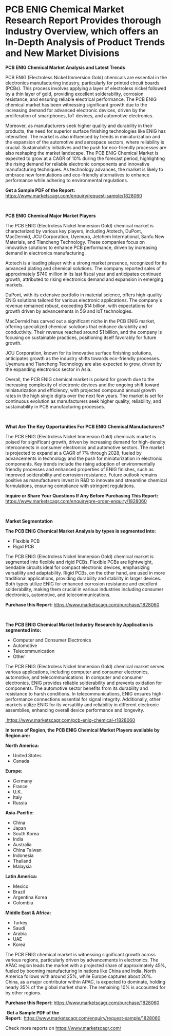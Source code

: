 <p><h1>PCB ENIG Chemical Market Research Report Provides thorough Industry Overview, which offers an In-Depth Analysis of Product Trends and New Market Divisions</h1></p><p><strong>PCB ENIG Chemical Market Analysis and Latest Trends</strong></p>
<p><p>PCB ENIG (Electroless Nickel Immersion Gold) chemicals are essential in the electronics manufacturing industry, particularly for printed circuit boards (PCBs). This process involves applying a layer of electroless nickel followed by a thin layer of gold, providing excellent solderability, corrosion resistance, and ensuring reliable electrical performance. The PCB ENIG chemical market has been witnessing significant growth due to the increasing demand for advanced electronic devices, driven by the proliferation of smartphones, IoT devices, and automotive electronics. </p><p>Moreover, as manufacturers seek higher quality and durability in their products, the need for superior surface finishing technologies like ENIG has intensified. The market is also influenced by trends in miniaturization and the expansion of the automotive and aerospace sectors, where reliability is crucial. Sustainability initiatives and the push for eco-friendly processes are also reshaping the market landscape. The PCB ENIG Chemical Market is expected to grow at a CAGR of 10% during the forecast period, highlighting the rising demand for reliable electronic components and innovative manufacturing techniques. As technology advances, the market is likely to embrace new formulations and eco-friendly alternatives to enhance performance while adhering to environmental regulations.</p></p>
<p><strong>Get a Sample PDF of the Report:&nbsp;</strong> <a href="https://www.marketscagr.com/enquiry/request-sample/1828060?utm_campaign=2215&utm_medium=2&utm_source=Github&utm_content=ia&utm_term=03022025&utm_id=pcb-enig-chemical">https://www.marketscagr.com/enquiry/request-sample/1828060</a></p>
<p>&nbsp;</p>
<p><strong>PCB ENIG Chemical Major Market Players</strong></p>
<p><p>The PCB ENIG (Electroless Nickel Immersion Gold) chemical market is characterized by various key players, including Atotech, DuPont, MacDermid, JCU Corporation, Uyemura, Jetchem International, Sanfu New Materials, and Tiancheng Technology. These companies focus on innovative solutions to enhance PCB performance, driven by increasing demand in electronics manufacturing.</p><p>Atotech is a leading player with a strong market presence, recognized for its advanced plating and chemical solutions. The company reported sales of approximately $740 million in its last fiscal year and anticipates continued growth, attributed to rising electronics demand and expansion in emerging markets.</p><p>DuPont, with its extensive portfolio in material science, offers high-quality ENIG solutions tailored for various electronic applications. The company's revenue remained robust, exceeding $14 billion, with expectations for growth driven by advancements in 5G and IoT technologies.</p><p>MacDermid has carved out a significant niche in the PCB ENIG market, offering specialized chemical solutions that enhance durability and conductivity. Their revenue reached around $1 billion, and the company is focusing on sustainable practices, positioning itself favorably for future growth.</p><p>JCU Corporation, known for its innovative surface finishing solutions, anticipates growth as the industry shifts towards eco-friendly processes. Uyemura and Tiancheng Technology are also expected to grow, driven by the expanding electronics sector in Asia.</p><p>Overall, the PCB ENIG chemical market is poised for growth due to the increasing complexity of electronic devices and the ongoing shift toward miniaturization and efficiency, with projected compound annual growth rates in the high single digits over the next few years. The market is set for continuous evolution as manufacturers seek higher quality, reliability, and sustainability in PCB manufacturing processes.</p></p>
<p>&nbsp;</p>
<p><strong>What Are The Key Opportunities For PCB ENIG Chemical Manufacturers?</strong></p>
<p><p>The PCB ENIG (Electroless Nickel Immersion Gold) chemicals market is poised for significant growth, driven by increasing demand for high-density interconnects in consumer electronics and automotive sectors. The market is projected to expand at a CAGR of 7% through 2028, fueled by advancements in technology and the push for miniaturization in electronic components. Key trends include the rising adoption of environmentally friendly processes and enhanced properties of ENIG finishes, such as improved solderability and corrosion resistance. Future outlook remains positive as manufacturers invest in R&D to innovate and streamline chemical formulations, ensuring compliance with stringent regulations.</p></p>
<p><strong>Inquire or Share Your Questions If Any Before Purchasing This Report:</strong> <a href="https://www.marketscagr.com/enquiry/pre-order-enquiry/1828060?utm_campaign=2215&utm_medium=2&utm_source=Github&utm_content=ia&utm_term=03022025&utm_id=pcb-enig-chemical">https://www.marketscagr.com/enquiry/pre-order-enquiry/1828060</a></p>
<p>&nbsp;</p>
<p><strong>Market Segmentation</strong></p>
<p><strong>The PCB ENIG Chemical Market Analysis by types is segmented into:</strong></p>
<p><ul><li>Flexible PCB</li><li>Rigid PCB</li></ul></p>
<p><p>The PCB ENIG (Electroless Nickel Immersion Gold) chemical market is segmented into flexible and rigid PCBs. Flexible PCBs are lightweight, bendable circuits ideal for compact electronic devices, emphasizing versatility and adaptability. Rigid PCBs, on the other hand, are used in more traditional applications, providing durability and stability in larger devices. Both types utilize ENIG for enhanced corrosion resistance and excellent solderability, making them crucial in various industries including consumer electronics, automotive, and telecommunications.</p></p>
<p><strong>Purchase this Report:&nbsp;</strong><a href="https://www.marketscagr.com/purchase/1828060?utm_campaign=2215&utm_medium=2&utm_source=Github&utm_content=ia&utm_term=03022025&utm_id=pcb-enig-chemical">https://www.marketscagr.com/purchase/1828060</a></p>
<p>&nbsp;</p>
<p><strong>The PCB ENIG Chemical Market Industry Research by Application is segmented into:</strong></p>
<p><ul><li>Computer and Consumer Electronics</li><li>Automotive</li><li>Telecommunication</li><li>Other</li></ul></p>
<p><p>The PCB ENIG (Electroless Nickel Immersion Gold) chemical market serves various applications, including computer and consumer electronics, automotive, and telecommunications. In computer and consumer electronics, ENIG provides reliable solderability and prevents oxidation for components. The automotive sector benefits from its durability and resistance to harsh conditions. In telecommunications, ENIG ensures high-performance connections essential for signal integrity. Additionally, other markets utilize ENIG for its versatility and reliability in different electronic assemblies, enhancing overall device performance and longevity.</p></p>
<p><a href="https://www.marketscagr.com/pcb-enig-chemical-r1828060?utm_campaign=2215&utm_medium=2&utm_source=Github&utm_content=ia&utm_term=03022025&utm_id=pcb-enig-chemical">&nbsp;https://www.marketscagr.com/pcb-enig-chemical-r1828060</a></p>
<p><strong>In terms of Region, the PCB ENIG Chemical Market Players available by Region are:</strong></p>
<p>
    <p> <strong> North America: </strong>
        <ul>
            <li>United States</li>
            <li>Canada</li>
        </ul>
        </p> 
    <p> <strong> Europe: </strong>
        <ul>
            <li>Germany</li>
            <li>France</li>
            <li>U.K.</li>
            <li>Italy</li>
            <li>Russia</li>
        </ul>
        </p> 
    <p> <strong> Asia-Pacific: </strong>
        <ul>
            <li>China</li>
            <li>Japan</li>
            <li>South Korea</li>
            <li>India</li>
            <li>Australia</li>
            <li>China Taiwan</li>
            <li>Indonesia</li>
            <li>Thailand</li>
            <li>Malaysia</li>
        </ul>
        </p> 
    <p> <strong> Latin America: </strong>
        <ul>
            <li>Mexico</li>
            <li>Brazil</li>
            <li>Argentina Korea</li>
            <li>Colombia</li>
        </ul>
        </p> 
    <p> <strong> Middle East & Africa: </strong>
        <ul>
            <li>Turkey</li>
            <li>Saudi</li>
            <li>Arabia</li>
            <li>UAE</li>
            <li>Korea</li>
        </ul>
    </p>
    </p>
<p><p>The PCB ENIG chemical market is witnessing significant growth across various regions, particularly driven by advancements in electronics. The APAC region leads the market with a projected share of approximately 45%, fueled by booming manufacturing in nations like China and India. North America follows with around 25%, while Europe captures about 20%. China, as a major contributor within APAC, is expected to dominate, holding nearly 35% of the global market share. The remaining 10% is accounted for by other regions.</p></p>
<p><strong>Purchase this Report: </strong><a href="https://www.marketscagr.com/purchase/1828060?utm_campaign=2215&utm_medium=2&utm_source=Github&utm_content=ia&utm_term=03022025&utm_id=pcb-enig-chemical">https://www.marketscagr.com/purchase/1828060</a></p>
<p>&nbsp;<strong>Get a Sample PDF of the Report:&nbsp;&nbsp;</strong><a href="https://www.marketscagr.com/enquiry/request-sample/1828060?utm_campaign=2215&utm_medium=2&utm_source=Github&utm_content=ia&utm_term=03022025&utm_id=pcb-enig-chemical">https://www.marketscagr.com/enquiry/request-sample/1828060</a></p>
<p><strong></strong></p>
<p>Check more reports on <a href="https://www.marketscagr.com/?utm_campaign=2215&utm_medium=2&utm_source=Github&utm_content=ia&utm_term=03022025&utm_id=pcb-enig-chemical">https://www.marketscagr.com/</a></p>